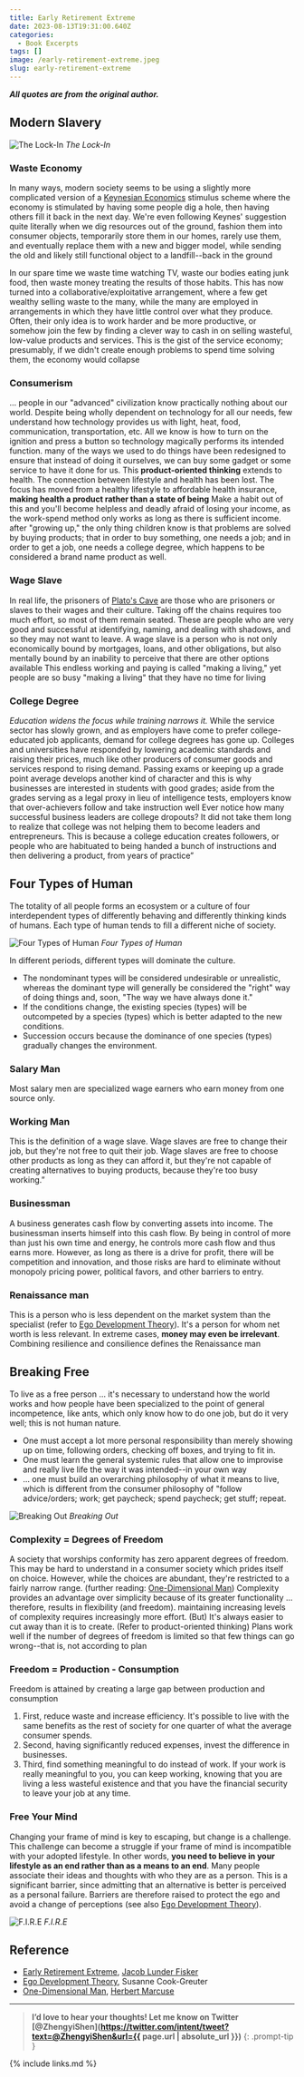 ```yaml
---
title: Early Retirement Extreme
date: 2023-08-13T19:31:00.640Z
categories:
  - Book Excerpts
tags: []
image: /early-retirement-extreme.jpeg
slug: early-retirement-extreme
---
```


**_All quotes are from the original author._**

## Modern Slavery

![The Lock-In](/assets/img/lock-in.png)
_The Lock-In_

### Waste Economy

In many ways, modern society seems to be using a slightly more complicated version of a [Keynesian Economics](https://www.investopedia.com/terms/k/keynesianeconomics.asp) stimulus scheme where the economy is stimulated by having some people dig a hole, then having others fill it back in the next day.
We're even following Keynes' suggestion quite literally when we dig resources out of the ground, fashion them into consumer objects, temporarily store them in our homes, rarely use them, and eventually replace them with a new and bigger model, while sending the old and likely still functional object to a landfill--back in the ground

In our spare time we waste time watching TV, waste our bodies eating junk food, then waste money treating the results of those habits.
This has now turned into a collaborative/exploitative arrangement, where a few get wealthy selling waste to the many, while the many are employed in arrangements in which they have little control over what they produce. Often, their only idea is to work harder and be more productive, or somehow join the few by finding a clever way to cash in on selling wasteful, low-value products and services.
This is the gist of the service economy; presumably, if we didn't create enough problems to spend time solving them, the economy would collapse

### Consumerism

… people in our "advanced" civilization know practically nothing about our world. Despite being wholly dependent on technology for all our needs, few understand how technology provides us with light, heat, food, communication, transportation, etc. All we know is how to turn on the ignition and press a button so technology magically performs its intended function.
many of the ways we used to do things have been redesigned to ensure that instead of doing it ourselves, we can buy some gadget or some service to have it done for us.
This **product-oriented thinking** extends to health. The connection between lifestyle and health has been lost. The focus has moved from a healthy lifestyle to affordable health insurance, **making health a product rather than a state of being**
Make a habit out of this and you'll become helpless and deadly afraid of losing your income, as the work-spend method only works as long as there is sufficient income.
after "growing up," the only thing children know is that problems are solved by buying products; that in order to buy something, one needs a job; and in order to get a job, one needs a college degree, which happens to be considered a brand name product as well.

### Wage Slave

In real life, the prisoners of [Plato's Cave](https://en.wikipedia.org/wiki/Allegory_of_the_cave) are those who are prisoners or slaves to their wages and their culture.
Taking off the chains requires too much effort, so most of them remain seated. These are people who are very good and successful at identifying, naming, and dealing with shadows, and so they may not want to leave.
A wage slave is a person who is not only economically bound by mortgages, loans, and other obligations, but also mentally bound by an inability to perceive that there are other options available
This endless working and paying is called "making a living," yet people are so busy "making a living" that they have no time for living

### College Degree

_Education widens the focus while training narrows it._
While the service sector has slowly grown, and as employers have come to prefer college-educated job applicants, demand for college degrees has gone up. Colleges and universities have responded by lowering academic standards and raising their prices, much like other producers of consumer goods and services respond to rising demand.
Passing exams or keeping up a grade point average develops another kind of character and this is why businesses are interested in students with good grades; aside from the grades serving as a legal proxy in lieu of intelligence tests, employers know that over-achievers follow and take instruction well
Ever notice how many successful business leaders are college dropouts? It did not take them long to realize that college was not helping them to become leaders and entrepreneurs. This is because a college education creates followers, or people who are habituated to being handed a bunch of instructions and then delivering a product, from years of practice”

## Four Types of Human

The totality of all people forms an ecosystem or a culture of four interdependent types of differently behaving and differently thinking kinds of humans. Each type of human tends to fill a different niche of society.

![Four Types of Human](/assets/img/four-types-human.png)
_Four Types of Human_

In different periods, different types will dominate the culture.

- The nondominant types will be considered undesirable or unrealistic, whereas the dominant type will generally be considered the "right" way of doing things and, soon, "The way we have always done it."
- If the conditions change, the existing species (types) will be outcompeted by a species (types) which is better adapted to the new conditions.
- Succession occurs because the dominance of one species (types) gradually changes the environment.

### Salary Man

Most salary men are specialized wage earners who earn money from one source only.

### Working Man

This is the definition of a wage slave. Wage slaves are free to change their job, but they're not free to quit their job. Wage slaves are free to choose other products as long as they can afford it, but they're not capable of creating alternatives to buying products, because they're too busy working.”

### Businessman

A business generates cash flow by converting assets into income. The businessman inserts himself into this cash flow. By being in control of more than just his own time and energy, he controls more cash flow and thus earns more.
However, as long as there is a drive for profit, there will be competition and innovation, and those risks are hard to eliminate without monopoly pricing power, political favors, and other barriers to entry.

### Renaissance man

This is a person who is less dependent on the market system than the specialist (refer to [Ego Development Theory](https://en.wikipedia.org/wiki/Loevinger%27s_stages_of_ego_development)). It's a person for whom net worth is less relevant. In extreme cases, **money may even be irrelevant**.
Combining resilience and consilience defines the Renaissance man

## Breaking Free

To live as a free person … it's necessary to understand how the world works and how people have been specialized to the point of general incompetence, like ants, which only know how to do one job, but do it very well; this is not human nature.

- One must accept a lot more personal responsibility than merely showing up on time, following orders, checking off boxes, and trying to fit in.
- One must learn the general systemic rules that allow one to improvise and really live life the way it was intended--in your own way
- … one must build an overarching philosophy of what it means to live, which is different from the consumer philosophy of "follow advice/orders; work; get paycheck; spend paycheck; get stuff; repeat.

![Breaking Out](/assets/img/break-out.png)
_Breaking Out_

### Complexity = Degrees of Freedom

A society that worships conformity has zero apparent degrees of freedom. This may be hard to understand in a consumer society which prides itself on choice. However, while the choices are abundant, they're restricted to a fairly narrow range. (further reading: [One-Dimensional Man](https://en.wikipedia.org/wiki/One-Dimensional_Man))
Complexity provides an advantage over simplicity because of its greater functionality ... therefore, results in flexibility (and freedom).
maintaining increasing levels of complexity requires increasingly more effort. (But) It's always easier to cut away than it is to create. (Refer to product-oriented thinking)
Plans work well if the number of degrees of freedom is limited so that few things can go wrong--that is, not according to plan

### Freedom = Production - Consumption

Freedom is attained by creating a large gap between production and consumption

1. First, reduce waste and increase efficiency. It's possible to live with the same benefits as the rest of society for one quarter of what the average consumer spends.
2. Second, having significantly reduced expenses, invest the difference in businesses.
3. Third, find something meaningful to do instead of work. If your work is really meaningful to you, you can keep working, knowing that you are living a less wasteful existence and that you have the financial security to leave your job at any time.

### Free Your Mind

Changing your frame of mind is key to escaping, but change is a challenge. This challenge can become a struggle if your frame of mind is incompatible with your adopted lifestyle. In other words, **you need to believe in your lifestyle as an end rather than as a means to an end**.
Many people associate their ideas and thoughts with who they are as a person. This is a significant barrier, since admitting that an alternative is better is perceived as a personal failure. Barriers are therefore raised to protect the ego and avoid a change of perceptions (see also [Ego Development Theory](http://xxx)).

![F.I.R.E](/assets/img/thoughts-on-fire.png)
_F.I.R.E_

## Reference

- [Early Retirement Extreme](http://earlyretirementextreme.com/), [Jacob Lunder Fisker](https://twitter.com/extremejacob)
- [Ego Development Theory](https://www.researchgate.net/publication/356357233_Ego_Development_A_Full-Spectrum_Theory_Of_Vertical_Growth_And_Meaning_Making), Susanne Cook-Greuter
- [One-Dimensional Man](https://en.wikipedia.org/wiki/One-Dimensional_Man), [Herbert Marcuse](https://en.wikipedia.org/wiki/Herbert_Marcuse)

---

<!-- prettier-ignore -->
> **I’d love to hear your thoughts! Let me know on Twitter [@ZhengyiShen](https://twitter.com/intent/tweet?text=@ZhengyiShen&url={{ page.url | absolute_url }})**
{: .prompt-tip }

{% include links.md %}
